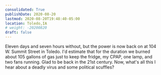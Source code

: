 ```yaml
---
consolidated: True
publishDate: 2020-08-20
lastmod: 2020-08-20T19:48:40-05:00
location: Toledo,IA
# weight: -20200820
draft: false
---
```

Eleven days and seven hours without, but the power is now back on at 104 W. Summit Street in Toledo. I'd estimate that for the duration we burned about 105 gallons of gas just to keep the fridge, my CPAP, one lamp, and two fans running.  Glad to be back in the 21st century. Now, what's all this I hear about a deadly virus and some political scuffles?
